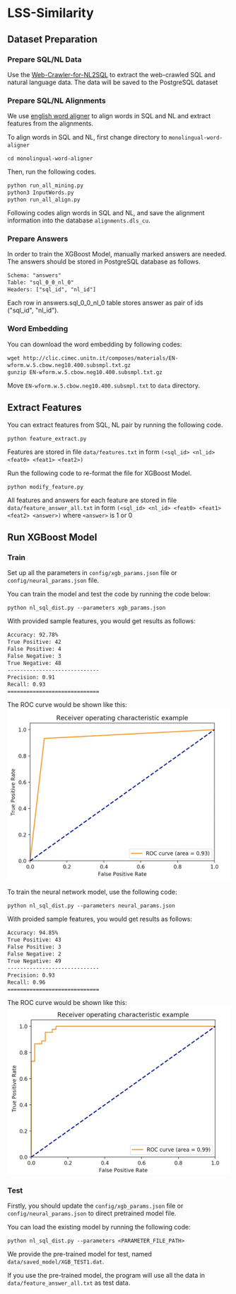 # LSS-Similarity

## Dataset Preparation

### Prepare SQL/NL Data

   Use the [Web-Crawler-for-NL2SQL](https://github.com/postech-db-lab-starlab/Web-Crawler-for-NL2SQL) to extract the web-crawled SQL and natural language data. The data will be saved to the PostgreSQL dataset

### Prepare SQL/NL Alignments

   We use [english word aligner](https://github.com/FerreroJeremy/monolingual-word-aligner) to align words in SQL and NL and extract features from the alignments.
   
   To align words in SQL and NL, first change directory to ```monolingual-word-aligner```
   ```
   cd monolingual-word-aligner
   ```

   Then, run the following codes.
   ```
   python run_all_mining.py
   python3 InputWords.py
   python run_all_align.py
   ```

   Following codes align words in SQL and NL, and save the alignment information into the database ```alignments.dls_cu```.

### Prepare Answers

   In order to train the XGBoost Model, manually marked answers are needed. The answers should be stored in PostgreSQL database as follows.
   ```
   Schema: "answers"
   Table: "sql_0_0_nl_0"
   Headers: ["sql_id", "nl_id"]
   ```
   Each row in answers.sql_0_0_nl_0 table stores answer as pair of ids ("sql_id", "nl_id").

### Word Embedding

   You can download the word embedding by following codes:
   ```
   wget http://clic.cimec.unitn.it/composes/materials/EN-wform.w.5.cbow.neg10.400.subsmpl.txt.gz
   gunzip EN-wform.w.5.cbow.neg10.400.subsmpl.txt.gz
   ```

   Move ```EN-wform.w.5.cbow.neg10.400.subsmpl.txt``` to ```data``` directory.

## Extract Features
   
   You can extract features from SQL, NL pair by running the following code.
   ```
   python feature_extract.py
   ```
   Features are stored in file ```data/features.txt``` in form ```(<sql_id> <nl_id> <feat0> <feat1> <feat2>)```

   Run the following code to re-format the file for XGBoost Model.
   ```
   python modify_feature.py
   ```

   All features and answers for each feature are stored in file ```data/feature_answer_all.txt``` in form ```(<sql_id> <nl_id> <feat0> <feat1> <feat2> <answer>)``` where ```<answer>``` is 1 or 0

## Run XGBoost Model

### Train

   Set up all the parameters in ```config/xgb_params.json``` file or ```config/neural_params.json``` file.

   You can train the model and test the code by running the code below:
   ```
   python nl_sql_dist.py --parameters xgb_params.json
   ```

   With provided sample features, you would get results as follows:
   ```
   Accuracy: 92.78%
   True Positive: 42
   False Positive: 4
   False Negative: 3
   True Negative: 48
   -----------------------------
   Precision: 0.91
   Recall: 0.93
   =============================
   ```
   The ROC curve would be shown like this:
   ![XGB Example Image](examples/xgb.png)

   To train the neural network model, use the following code:
   ```
   python nl_sql_dist.py --parameters neural_params.json
   ```

   With proided sample features, you would get results as follows:
   ```
   Accuracy: 94.85%
   True Positive: 43
   False Positive: 3
   False Negative: 2
   True Negative: 49
   -----------------------------
   Precision: 0.93
   Recall: 0.96
   =============================
   ```
   The ROC curve would be shown like this:
   ![Neural Example Image](examples/neural.png)

### Test

   Firstly, you should update the ```config/xgb_params.json``` file or ```config/neural_params.json``` to direct pretrained model file.

   You can load the existing model by running the following code:
   ```
   python nl_sql_dist.py --parameters <PARAMETER_FILE_PATH>
   ```
   We provide the pre-trained model for test, named ```data/saved_model/XGB_TEST1.dat```.

   If you use the pre-trained model, the program will use all the data in ```data/feature_answer_all.txt``` as test data.

